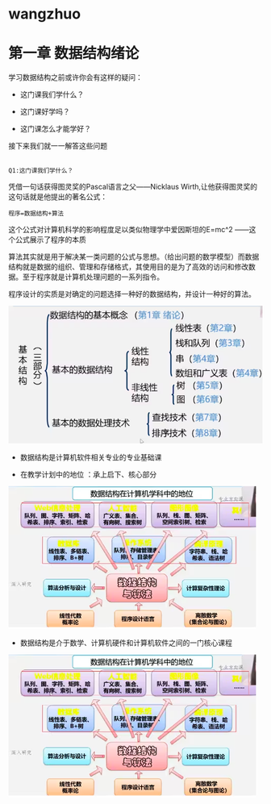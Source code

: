# wangzhuo

# 第一章 数据结构绪论

学习数据结构之前或许你会有这样的疑问：

- 这门课我们学什么？

- 这门课好学吗？

- 这门课怎么才能学好？

接下来我们就一一解答这些问题
```

Q1:这门课我们学什么？
```

凭借一句话获得图灵奖的Pascal语言之父——Nicklaus Wirth,让他获得图灵奖的这句话就是他提出的著名公式：
```
程序=数据结构+算法
```
这个公式对计算机科学的影响程度足以类似物理学中爱因斯坦的E=mc^2
——这个公式展示了程序的本质

算法其实就是用于解决某一类问题的公式与思想。（给出问题的数学模型）而数据结构就是数据的组织、管理和存储格式，其使用目的是为了高效的访问和修改数据。至于程序就是计算机处理问题的一系列指令。

程序设计的实质是对确定的问题选择一种好的数据结构，并设计一种好的算法。

![img.png](img.png)

- 数据结构是计算机软件相关专业的专业基础课

- 在教学计划中的地位 ：承上启下、核心部分 

![img_1.png](img_1.png)

- 数据结构是介于数学、计算机硬件和计算机软件之间的一门核心课程

![img_2.png](img_2.png)